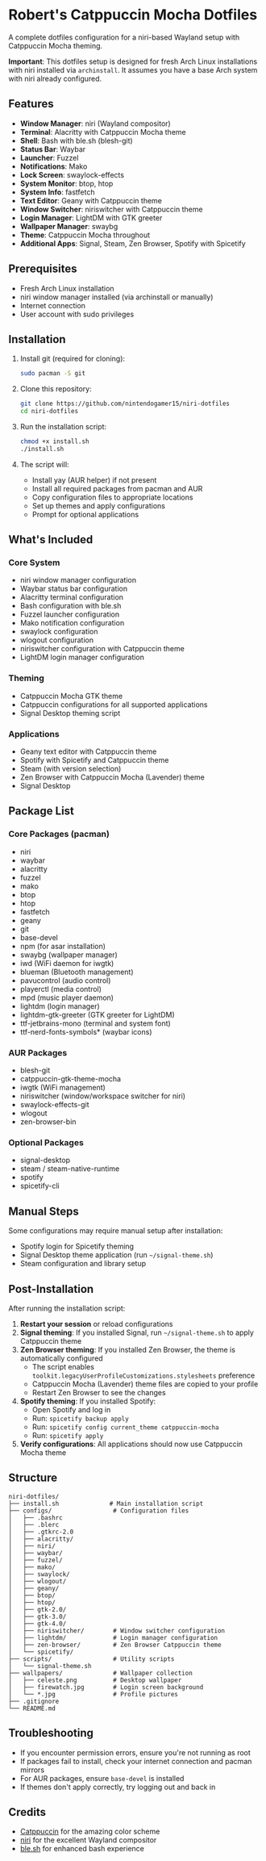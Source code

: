 # Robert's Catppuccin Mocha Dotfiles

A complete dotfiles configuration for a niri-based Wayland setup with Catppuccin Mocha theming.

**Important**: This dotfiles setup is designed for fresh Arch Linux installations with niri installed via `archinstall`. It assumes you have a base Arch system with niri already configured.

## Features

- **Window Manager**: niri (Wayland compositor)
- **Terminal**: Alacritty with Catppuccin Mocha theme
- **Shell**: Bash with ble.sh (blesh-git)
- **Status Bar**: Waybar
- **Launcher**: Fuzzel
- **Notifications**: Mako
- **Lock Screen**: swaylock-effects
- **System Monitor**: btop, htop
- **System Info**: fastfetch
- **Text Editor**: Geany with Catppuccin theme
- **Window Switcher**: niriswitcher with Catppuccin theme
- **Login Manager**: LightDM with GTK greeter
- **Wallpaper Manager**: swaybg
- **Theme**: Catppuccin Mocha throughout
- **Additional Apps**: Signal, Steam, Zen Browser, Spotify with Spicetify

## Prerequisites

- Fresh Arch Linux installation
- niri window manager installed (via archinstall or manually)
- Internet connection
- User account with sudo privileges

## Installation

1. Install git (required for cloning):
   ```bash
   sudo pacman -S git
   ```

2. Clone this repository:
   ```bash
   git clone https://github.com/nintendogamer15/niri-dotfiles
   cd niri-dotfiles
   ```

3. Run the installation script:
   ```bash
   chmod +x install.sh
   ./install.sh
   ```

3. The script will:
   - Install yay (AUR helper) if not present
   - Install all required packages from pacman and AUR
   - Copy configuration files to appropriate locations
   - Set up themes and apply configurations
   - Prompt for optional applications

## What's Included

### Core System
- niri window manager configuration
- Waybar status bar configuration
- Alacritty terminal configuration
- Bash configuration with ble.sh
- Fuzzel launcher configuration
- Mako notification configuration
- swaylock configuration
- wlogout configuration
- niriswitcher configuration with Catppuccin theme
- LightDM login manager configuration

### Theming
- Catppuccin Mocha GTK theme
- Catppuccin configurations for all supported applications
- Signal Desktop theming script

### Applications
- Geany text editor with Catppuccin theme
- Spotify with Spicetify and Catppuccin theme
- Steam (with version selection)
- Zen Browser with Catppuccin Mocha (Lavender) theme
- Signal Desktop

## Package List

### Core Packages (pacman)
- niri
- waybar
- alacritty
- fuzzel
- mako
- btop
- htop
- fastfetch
- geany
- git
- base-devel
- npm (for asar installation)
- swaybg (wallpaper manager)
- iwd (WiFi daemon for iwgtk)
- blueman (Bluetooth management)
- pavucontrol (audio control)
- playerctl (media control)
- mpd (music player daemon)
- lightdm (login manager)
- lightdm-gtk-greeter (GTK greeter for LightDM)
- ttf-jetbrains-mono (terminal and system font)
- ttf-nerd-fonts-symbols* (waybar icons)

### AUR Packages
- blesh-git
- catppuccin-gtk-theme-mocha
- iwgtk (WiFi management)
- niriswitcher (window/workspace switcher for niri)
- swaylock-effects-git
- wlogout
- zen-browser-bin

### Optional Packages
- signal-desktop
- steam / steam-native-runtime
- spotify
- spicetify-cli

## Manual Steps

Some configurations may require manual setup after installation:
- Spotify login for Spicetify theming
- Signal Desktop theme application (run `~/signal-theme.sh`)
- Steam configuration and library setup

## Post-Installation

After running the installation script:

1. **Restart your session** or reload configurations
2. **Signal theming**: If you installed Signal, run `~/signal-theme.sh` to apply Catppuccin theme
3. **Zen Browser theming**: If you installed Zen Browser, the theme is automatically configured
   - The script enables `toolkit.legacyUserProfileCustomizations.stylesheets` preference
   - Catppuccin Mocha (Lavender) theme files are copied to your profile
   - Restart Zen Browser to see the changes
4. **Spotify theming**: If you installed Spotify:
   - Open Spotify and log in
   - Run: `spicetify backup apply`
   - Run: `spicetify config current_theme catppuccin-mocha`
   - Run: `spicetify apply`
5. **Verify configurations**: All applications should now use Catppuccin Mocha theme

## Structure

```
niri-dotfiles/
├── install.sh              # Main installation script
├── configs/                 # Configuration files
│   ├── .bashrc
│   ├── .blerc
│   ├── .gtkrc-2.0
│   ├── alacritty/
│   ├── niri/
│   ├── waybar/
│   ├── fuzzel/
│   ├── mako/
│   ├── swaylock/
│   ├── wlogout/
│   ├── geany/
│   ├── btop/
│   ├── htop/
│   ├── gtk-2.0/
│   ├── gtk-3.0/
│   ├── gtk-4.0/
│   ├── niriswitcher/        # Window switcher configuration
│   ├── lightdm/             # Login manager configuration
│   ├── zen-browser/         # Zen Browser Catppuccin theme
│   └── spicetify/
├── scripts/                 # Utility scripts
│   └── signal-theme.sh
├── wallpapers/              # Wallpaper collection
│   ├── celeste.png          # Desktop wallpaper
│   ├── firewatch.jpg        # Login screen background
│   └── *.jpg                # Profile pictures
├── .gitignore
└── README.md
```

## Troubleshooting

- If you encounter permission errors, ensure you're not running as root
- If packages fail to install, check your internet connection and pacman mirrors
- For AUR packages, ensure `base-devel` is installed
- If themes don't apply correctly, try logging out and back in

## Credits

- [Catppuccin](https://github.com/catppuccin/catppuccin) for the amazing color scheme
- [niri](https://github.com/YaLTeR/niri) for the excellent Wayland compositor
- [ble.sh](https://github.com/akinomyoga/ble.sh) for enhanced bash experience